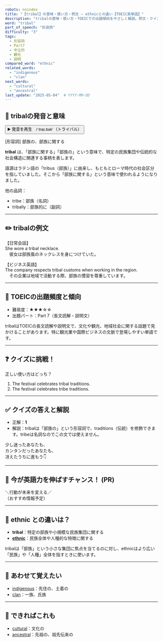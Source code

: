```yaml
---
robots: noindex
title: "【tribal】の意味・使い方・例文 ― ethnicとの違い【TOEIC英単語】"
description: "tribalの意味・使い方・TOEICでの出題傾向をやさしく解説。例文・クイズ付きでethnicとの違いもわかりやすく学べます。"
word: "tribal"
part_of_speech: "形容詞"
difficulty: "3"
tags:
  - 形容詞
  - Part7
  - 中立的
  - 観光
  - 説明
compared_word: "ethnic"
related_words:
  - "indigenous"
  - "clan"
next_words:
  - "cultural"
  - "ancestral"
last_update: "2025-05-04"  # YYYY-MM-DD
---
```


## 🔰 tribalの発音と意味

<button class="play-audio" onclick="playTTS('tribal')">
  <span class="play-audio-main">
    ▶️ 発音を再生　/ˈtraɪ.bəl/
  </span>
  <span class="play-audio-sub">
    （トライバル）
  </span>
</button>

[形容詞] 部族の、部族に関する

**tribal** は、「部族に関する」「部族の」という意味で、特定の民族集団や伝統的な社会構造に関連する事柄を表します。

語源はラテン語の「tribus（部族）」に由来し、もともとローマ時代の社会区分を指していました。そこから「部族に関する」という意味で使われるようになりました。

他の品詞：  
- tribe：部族（名詞）
- tribally：部族的に（副詞）

---

## ✏️ tribalの例文

【日常会話】  
She wore a tribal necklace.  
　彼女は部族風のネックレスを身につけていた。

【ビジネス英語】  
The company respects tribal customs when working in the region.  
　その企業は地域で活動する際、部族の慣習を尊重しています。

---

## 🎯 TOEICの出題頻度と傾向

- 難易度：★★★☆☆
- 出題パート：Part 7（長文読解・説明文）

tribalはTOEICの長文読解や説明文で、文化や観光、地域社会に関する話題で見かけることがあります。特に観光業や国際ビジネスの文脈で登場しやすい単語です。

---

## ❓ クイズに挑戦！

正しい使い方はどっち？

1. The festival celebrates tribal traditions.  
2. The festival celebrates tribe traditions.

---

## ✅ クイズの答えと解説

- 正解：**1**
- 解説：tribalは「部族の」という形容詞で、traditions（伝統）を修飾できます。tribeは名詞なのでこの文では使えません。

少し迷ったあなたも、  
カンタンだったあなたも、  
冴えたうちに進もう👇️

---

## 🚀 今が英語力を伸ばすチャンス！ (PR)

<div class="info-center">
＼行動が未来を変える／<br>  
（おすすめ情報予定）
</div>

---

## 🤔  ethnic との違いは？

- **tribal**：特定の部族や小規模な民族集団に関する
- **[ethnic](/word/ethnic)**：民族全体や人種的な特徴に関する

tribalは「部族」という小さな集団に焦点を当てるのに対し、ethnicはより広い「民族」や「人種」全体を指すときに使います。

---

## 🧩 あわせて覚えたい

- [indigenous](/word/indigenous)：先住の、土着の
- [clan](/word/clan)：一族、氏族

---

## 📖 できればこれも

- [cultural](/word/cultural)：文化の
- [ancestral](/word/ancestral)：先祖の、祖先伝来の

<!-- cvid: aid48_bid14 -->

